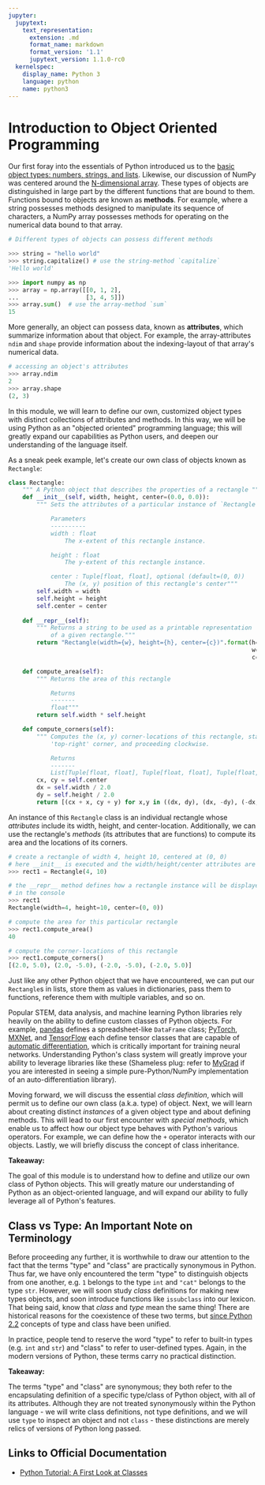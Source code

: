 ```yaml
---
jupyter:
  jupytext:
    text_representation:
      extension: .md
      format_name: markdown
      format_version: '1.1'
      jupytext_version: 1.1.0-rc0
  kernelspec:
    display_name: Python 3
    language: python
    name: python3
---
```


<!-- #region -->
# Introduction to Object Oriented Programming

Our first foray into the essentials of Python introduced us to the [basic object types: numbers, strings, and lists](http://www.pythonlikeyoumeanit.com/Module2_EssentialsOfPython/Basic_Objects.html). Likewise, our discussion of NumPy was centered around the [N-dimensional array](http://www.pythonlikeyoumeanit.com/Module3_IntroducingNumpy/IntroducingTheNDarray.html). These types of objects are distinguished in large part by the different functions that are bound to them. Functions bound to objects are known as **methods**. For example, where a string possesses methods designed to manipulate its sequence of characters, a NumPy array possesses methods for operating on the numerical data bound to that array.

```python
# Different types of objects can possess different methods 

>>> string = "hello world"
>>> string.capitalize() # use the string-method `capitalize`
'Hello world'

>>> import numpy as np
>>> array = np.array([[0, 1, 2],
...                   [3, 4, 5]])
>>> array.sum()  # use the array-method `sum`
15
```
<!-- #endregion -->

<!-- #region -->
More generally, an object can possess data, known as **attributes**, which summarize information about that object. For example, the array-attributes `ndim` and `shape` provide information about the indexing-layout of that array's numerical data.

```python
# accessing an object's attributes
>>> array.ndim
2
>>> array.shape
(2, 3)
```
<!-- #endregion -->

<!-- #region -->
In this module, we will learn to define our own, customized object types with distinct collections of attributes and methods. In this way, we will be using Python as an "objected oriented" programming language; this will greatly expand our capabilities as Python users, and deepen our understanding of the language itself.

As a sneak peek example, let's create our own class of objects known as `Rectangle`:

```python
class Rectangle:
    """ A Python object that describes the properties of a rectangle """
    def __init__(self, width, height, center=(0.0, 0.0)):
        """ Sets the attributes of a particular instance of `Rectangle`.

            Parameters
            ----------
            width : float
                The x-extent of this rectangle instance.

            height : float
                The y-extent of this rectangle instance.

            center : Tuple[float, float], optional (default=(0, 0))
                The (x, y) position of this rectangle's center"""
        self.width = width    
        self.height = height  
        self.center = center
    
    def __repr__(self):
        """ Returns a string to be used as a printable representation 
            of a given rectangle."""
        return "Rectangle(width={w}, height={h}, center={c})".format(h=self.height,
                                                                     w=self.width,
                                                                     c=self.center)

    def compute_area(self):
        """ Returns the area of this rectangle 

            Returns
            -------
            float"""
        return self.width * self.height

    def compute_corners(self):
        """ Computes the (x, y) corner-locations of this rectangle, starting with the
            'top-right' corner, and proceeding clockwise. 

            Returns
            -------
            List[Tuple[float, float], Tuple[float, float], Tuple[float, float], Tuple[float, float]]"""
        cx, cy = self.center
        dx = self.width / 2.0
        dy = self.height / 2.0
        return [(cx + x, cy + y) for x,y in ((dx, dy), (dx, -dy), (-dx, -dy), (-dx, dy))]
```

An instance of this `Rectangle` class is an individual rectangle whose *attributes* include its width, height, and center-location. Additionally, we can use the rectangle's *methods* (its attributes that are functions) to compute its area and the locations of its corners. 
<!-- #endregion -->

```python
# create a rectangle of width 4, height 10, centered at (0, 0)
# here __init__ is executed and the width/height/center attributes are set
>>> rect1 = Rectangle(4, 10)  

# the __repr__ method defines how a rectangle instance will be displayed here
# in the console
>>> rect1  
Rectangle(width=4, height=10, center=(0, 0))

# compute the area for this particular rectangle
>>> rect1.compute_area()      
40

# compute the corner-locations of this rectangle
>>> rect1.compute_corners()   
[(2.0, 5.0), (2.0, -5.0), (-2.0, -5.0), (-2.0, 5.0)]
```


Just like any other Python object that we have encountered, we can put our `Rectangle`s in lists, store them as values in dictionaries, pass them to functions, reference them with multiple variables, and so on.

Popular STEM, data analysis, and machine learning Python libraries rely heavily on the ability to define custom classes of Python objects. For example, [pandas](https://pandas.pydata.org/) defines a spreadsheet-like `DataFrame` class; [PyTorch](https://pytorch.org/), [MXNet](https://mxnet.incubator.apache.org/), and [TensorFlow](https://www.tensorflow.org/) each define tensor classes that are capable of [automatic differentiation](https://en.wikipedia.org/wiki/Automatic_differentiation), which is critically important for training neural networks. Understanding Python's class system will greatly improve your ability to leverage libraries like these (Shameless plug: refer to [MyGrad](https://mygrad.readthedocs.io) if you are interested in seeing a simple pure-Python/NumPy implementation of an auto-differentiation library). 

Moving forward, we will discuss the essential *class definition*, which will permit us to  define our own class (a.k.a. type) of object. Next, we will learn about creating distinct *instances* of a given object type and about defining methods. This will lead to our first encounter with *special methods*, which enable us to affect how our object type behaves with Python's various operators. For example, we can define how the `+` operator interacts with our objects. Lastly, we will briefly discuss the concept of class inheritance. 

<div class="alert alert-info">

**Takeaway:**

The goal of this module is to understand how to define and utilize our own class of Python objects. This will greatly mature our understanding of Python as an object-oriented language, and will expand our ability to fully leverage all of Python's features.  

</div>

## Class vs Type: An Important Note on Terminology
Before proceeding any further, it is worthwhile to draw our attention to the fact that the terms "type" and "class" are practically synonymous in Python. Thus far, we have only encountered the term "type" to distinguish objects from one another, e.g. `1` belongs to the type `int` and `"cat"` belongs to the type `str`. However, we will soon study *class* definitions for making new types objects, and soon introduce functions like `issubclass` into our lexicon. That being said, know that *class* and *type* mean the same thing! There are historical reasons for the coexistence of these two terms, but [since Python 2.2](https://www.python.org/download/releases/2.2/descrintro/) concepts of type and class have been unified.

In practice, people tend to reserve the word "type" to refer to built-in types (e.g. `int` and `str`) and "class" to refer to user-defined types. Again, in the modern versions of Python, these terms carry no practical distinction.


<div class="alert alert-info">

**Takeaway:**

The terms "type" and "class" are synonymous; they both refer to the encapsulating definition of a specific type/class of Python object, with all of its attributes. Although they are not treated synonymously within the Python language - we will write class definitions, not type definitions, and we will use `type` to inspect an object and not `class` - these distinctions are merely relics of versions of Python long passed.

</div>


## Links to Official Documentation

- [Python Tutorial: A First Look at Classes](https://docs.python.org/3/tutorial/classes.html#a-first-look-at-classes)
